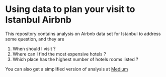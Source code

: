 # Using data to plan your visit to Istanbul Airbnb
This repository contains analysis on Airbnb data set for Istanbul to address some question, and they are

1. When should I visit ?
2. Where can I find the most expensive hotels ?
3. Which place has the highest number of hotels rooms listed ?

You can also get a simplified version of analysis at [Medium](https://link.medium.com/MYZqAmxwj6)

